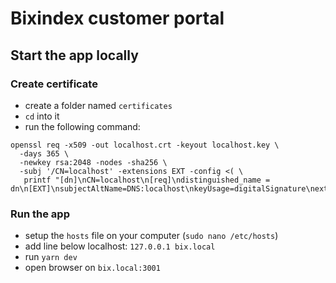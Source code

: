 # Bixindex customer portal

## Start the app locally

### Create certificate

- create a folder named `certificates`
- `cd` into it
- run the following command:
```
openssl req -x509 -out localhost.crt -keyout localhost.key \
  -days 365 \
  -newkey rsa:2048 -nodes -sha256 \
  -subj '/CN=localhost' -extensions EXT -config <( \
   printf "[dn]\nCN=localhost\n[req]\ndistinguished_name = dn\n[EXT]\nsubjectAltName=DNS:localhost\nkeyUsage=digitalSignature\nextendedKeyUsage=serverAuth")
```

### Run the app

- setup the `hosts` file on your computer (`sudo nano /etc/hosts`)
- add line below localhost: `127.0.0.1 bix.local`
- run `yarn dev`
- open browser on `bix.local:3001`
